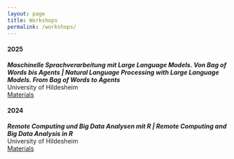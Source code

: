```yaml
---
layout: page
title: Workshops
permalink: /workshops/
---
```

#### 2025
**_Maschinelle Sprachverarbeitung mit Large Language Models. Von Bag of Words bis Agents |
Natural Language Processing with Large Language Models. From Bag of Words to Agents_**\
University of Hildesheim\
[Materials](https://github.com/TimBMK/LLM-workshop-HI)

#### 2024
**_Remote Computing und Big Data Analysen mit R | Remote Computing and Big Data Analysis in R_**\
University of Hildesheim\
[Materials](https://github.com/TimBMK/r-server-workshop)
